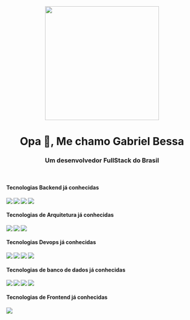 <div id="header" align="center">
  <img src="https://media4.giphy.com/media/3kPDmoWdBpQPNhCnUG/giphy.gif" width="300"/>
  <h1 align="center">Opa 👋, Me chamo Gabriel Bessa</h1>
  <h3 align="center">Um desenvolvedor FullStack do Brasil</h3>
</div>

<br>
<p align="left">
  <h4 align="left">Tecnologias Backend já conhecidas</h4>
  <img align="left" src="https://img.shields.io/badge/Spring-6DB33F?style=for-the-badge&logo=spring&logoColor=white" />
  <img align="left" src="https://img.shields.io/badge/Spring_Boot-F2F4F9?style=for-the-badge&logo=spring-boot" />
  <img align="left" src="https://img.shields.io/badge/go-4D97FF?style=for-the-badge&logo=go&logoColor=white" />
  <img align="left" src="https://img.shields.io/badge/Node%20js-339933?style=for-the-badge&logo=nodedotjs&logoColor=white" />
</p>

<br>
<div align="center">
  <h4 align="left">Tecnologias de Arquitetura já conhecidas</h4>
  <img align="left" src="https://img.shields.io/badge/Elastic_Search-005571?style=for-the-badge&logo=elasticsearch&logoColor=white" />
  <img align="left" src="https://img.shields.io/badge/rabbitmq-%23FF6600.svg?&style=for-the-badge&logo=rabbitmq&logoColor=white" />
  <img align="left" src="https://img.shields.io/badge/redis-%23DD0031.svg?&style=for-the-badge&logo=redis&logoColor=white" />
  
</div>

<br>
<div align="center">
  <h4 align="left">Tecnologias Devops já conhecidas</h4>
  <img align="left" src="https://img.shields.io/badge/Docker-2CA5E0?style=for-the-badge&logo=docker&logoColor=white" />
  <img align="left" src="https://img.shields.io/badge/kubernetes-326ce5.svg?&style=for-the-badge&logo=kubernetes&logoColor=white" />
  <img align="left" src="https://img.shields.io/badge/K3S-ffff00?style=for-the-badge&logo=k3s&logoColor=black" />
  <img align="left" src="https://img.shields.io/badge/Github%20Actions-005571?style=for-the-badge&logo=github-actions&logoColor=white" />
</div>

<br>
<div align="center">  
  <h4 align="left" >Tecnologias de banco de dados já conhecidas</h4>
  <img align="left" src="https://img.shields.io/badge/MySQL-005C84?style=for-the-badge&logo=mysql&logoColor=white"/>
  <img align="left" src="https://img.shields.io/badge/PostgreSQL-316192?style=for-the-badge&logo=postgresql&logoColor=white"/>
  <img align="left" src="https://img.shields.io/badge/Amazon%20DynamoDB-4053D6?style=for-the-badge&logo=Amazon%20DynamoDB&logoColor=white"/>
  <img align="left" src="https://img.shields.io/badge/MongoDB-4EA94B?style=for-the-badge&logo=mongodb&logoColor=white"/>

</div>

<br>
<div align="center">  
  <h4 align="left" >Tecnologias de Frontend já conhecidas</h4>
  <img align="left" src="https://img.shields.io/badge/Angular-DD0031?style=for-the-badge&logo=angular&logoColor=white" />
</p>
